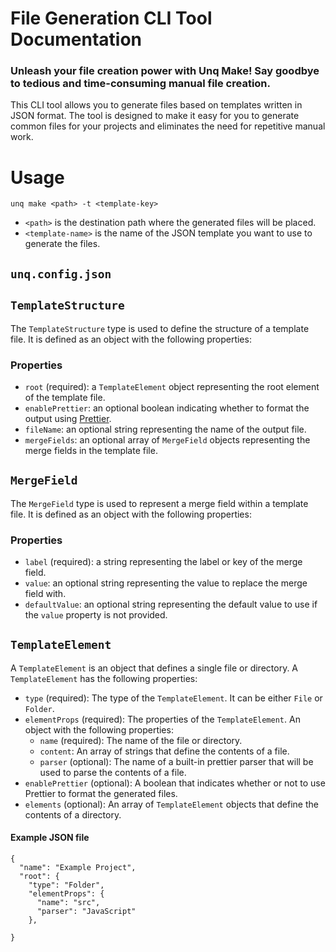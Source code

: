 # File Generation CLI Tool Documentation

### Unleash your file creation power with Unq Make! Say goodbye to tedious and time-consuming manual file creation.

This CLI tool allows you to generate files based on templates written in JSON format. The tool is
designed to make it easy for you to generate common files for your projects and eliminates the need
for repetitive manual work.

# Usage

    unq make <path> -t <template-key>

- `<path>` is the destination path where the generated files will be placed.
- `<template-name>` is the name of the JSON template you want to use to generate the files.

## `unq.config.json`

## `TemplateStructure`

The `TemplateStructure` type is used to define the structure of a template file. It is defined as an
object with the following properties:

### Properties

- `root` (required): a `TemplateElement` object representing the root element of the template file.
- `enablePrettier`: an optional boolean indicating whether to format the output using
  [Prettier](https://prettier.io/).
- `fileName`: an optional string representing the name of the output file.
- `mergeFields`: an optional array of `MergeField` objects representing the merge fields in the
  template file.

## `MergeField`

The `MergeField` type is used to represent a merge field within a template file. It is defined as an
object with the following properties:

### Properties

- `label` (required): a string representing the label or key of the merge field.
- `value`: an optional string representing the value to replace the merge field with.
- `defaultValue`: an optional string representing the default value to use if the `value` property
  is not provided.

## `TemplateElement`

A `TemplateElement` is an object that defines a single file or directory. A `TemplateElement` has
the following properties:

- `type` (required): The type of the `TemplateElement`. It can be either `File` or `Folder`.
- `elementProps` (required): The properties of the `TemplateElement`. An object with the following
  properties:
  - `name` (required): The name of the file or directory.
  - `content`: An array of strings that define the contents of a file.
  - `parser` (optional): The name of a built-in prettier parser that will be used to parse the
    contents of a file.
- `enablePrettier` (optional): A boolean that indicates whether or not to use Prettier to format the
  generated files.
- `elements` (optional): An array of `TemplateElement` objects that define the contents of a
  directory.

#### Example JSON file

    {
      "name": "Example Project",
      "root": {
        "type": "Folder",
        "elementProps": {
          "name": "src",
          "parser": "JavaScript"
        },

    }
